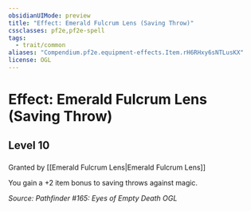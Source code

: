 ```yaml
---
obsidianUIMode: preview
title: "Effect: Emerald Fulcrum Lens (Saving Throw)"
cssclasses: pf2e,pf2e-spell
tags:
  - trait/common
aliases: "Compendium.pf2e.equipment-effects.Item.rH6RHxy6sNTLusKX"
license: OGL
---
```

# Effect: Emerald Fulcrum Lens (Saving Throw)
## Level 10
### 






Granted by [[Emerald Fulcrum Lens|Emerald Fulcrum Lens]]

You gain a +2 item bonus to saving throws against magic.

*Source: Pathfinder #165: Eyes of Empty Death*
*OGL*